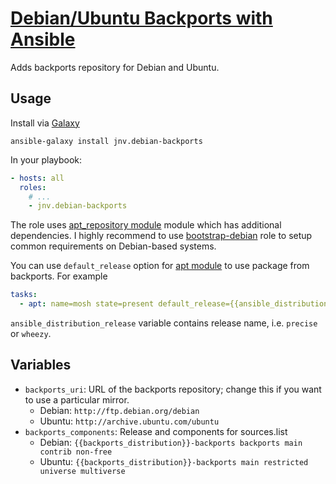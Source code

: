 # [Debian/Ubuntu Backports with Ansible](https://github.com/jnv/ansible-role-debian-backports)

Adds backports repository for Debian and Ubuntu.

## Usage

Install via [Galaxy](https://galaxy.ansibleworks.com/)

```
ansible-galaxy install jnv.debian-backports
```

In your playbook:

```yaml
- hosts: all
  roles:
    # ...
    - jnv.debian-backports
```

The role uses [apt_repository module](http://docs.ansible.com/apt_repository_module.html) module which has additional dependencies. I highly recommend to use [bootstrap-debian](https://github.com/cederberg/ansible-bootstrap-debian) role to setup common requirements on Debian-based systems.

You can use `default_release` option for [apt module](http://docs.ansible.com/apt_module.html) to use package from backports. For example

```yaml
tasks:
  - apt: name=mosh state=present default_release={{ansible_distribution_release}}-backports
```

`ansible_distribution_release` variable contains release name, i.e. `precise` or `wheezy`.

## Variables

- `backports_uri`: URL of the backports repository; change this if you want to use a particular mirror.
    + Debian: `http://ftp.debian.org/debian`
    + Ubuntu: `http://archive.ubuntu.com/ubuntu`
- `backports_components`: Release and components for sources.list
    + Debian: `{{backports_distribution}}-backports backports main contrib non-free`
    + Ubuntu: `{{backports_distribution}}-backports main restricted universe multiverse`
